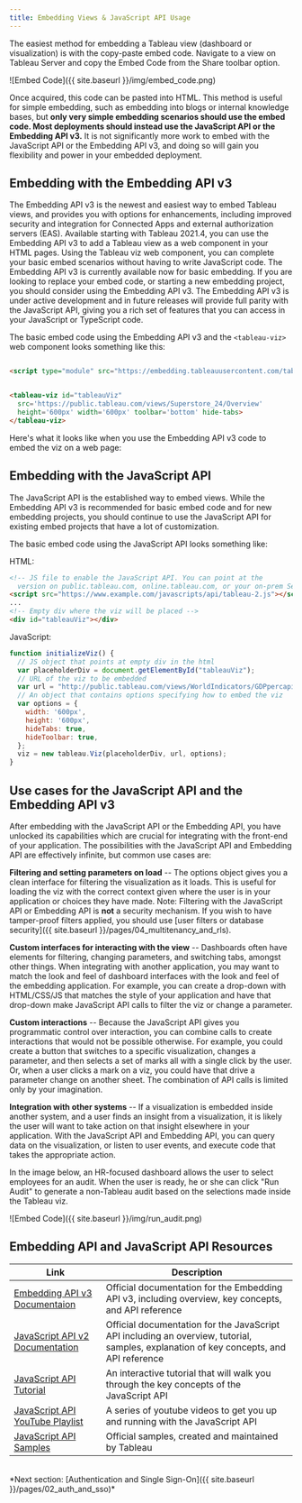 ```yaml
---
title: Embedding Views & JavaScript API Usage
---
```


The easiest method for embedding a Tableau view (dashboard or visualization) is with the copy-paste embed code. Navigate to a view on Tableau Server and copy the Embed Code from the Share toolbar option.

![Embed Code]({{ site.baseurl }}/img/embed_code.png)

Once acquired, this code can be pasted into HTML.
This method is useful for simple embedding, such as embedding into blogs or internal knowledge bases, but **only very simple embedding scenarios should use the embed code. Most deployments should instead use the JavaScript API or the Embedding API v3.** It is not significantly more work to embed with the JavaScript API or the Embedding API v3, and doing so will gain you flexibility and power in your embedded deployment.

## Embedding with the Embedding API v3

The Embedding API v3 is the newest and easiest way to embed Tableau views, and provides you with options for enhancements, including improved security and integration for Connected Apps and external authorization servers (EAS). Available starting with Tableau 2021.4, you can use the Embedding API v3 to add a Tableau view as a web component in your HTML pages. Using the Tableau viz web component, you can complete your basic embed scenarios without having to write JavaScript code. The Embedding API v3 is currently available now for basic embedding. If you are looking to replace your embed code, or starting a new embedding project, you should consider using the Embedding API v3. The Embedding API v3 is under active development and in future releases will provide full parity with the JavaScript API, giving you a rich set of features that you can access in your JavaScript or TypeScript code.

The basic embed code using the Embedding API v3 and the `<tableau-viz>` web component looks something like this:


```html

<script type="module" src="https://embedding.tableauusercontent.com/tableau.embedding.3.0.0.min.js"></script>


<tableau-viz id="tableauViz"       
  src='https://public.tableau.com/views/Superstore_24/Overview'      
  height='600px' width='600px' toolbar='bottom' hide-tabs>
</tableau-viz>

```

Here's what it looks like when you use the Embedding API v3 code to embed the viz on a web page:

<HTML>
<script type="module" src="https://embedding.tableauusercontent.com/tableau.embedding.3.0.0.min.js"></script>
<div id="view"><tableau-viz id='tableauViz' src='https://public.tableau.com/views/Superstore_24/Overview' height='600px' width='600px' toolbar="bottom" hide-tabs></tableau-viz></div></HTML>

## Embedding with the JavaScript API

The JavaScript API is the established way to embed views. While the Embedding API v3 is recommended for basic embed code and for new embedding projects, you should continue to use the JavaScript API for existing embed projects that have a lot of customization.

The basic embed code using the JavaScript API looks something like:

HTML:

```html
<!-- JS file to enable the JavaScript API. You can point at the
  version on public.tableau.com, online.tableau.com, or your on-prem Server -->
<script src="https://www.example.com/javascripts/api/tableau-2.js"></script>
...
<!-- Empty div where the viz will be placed -->
<div id="tableauViz"></div>
```

JavaScript:

```javascript
function initializeViz() {
  // JS object that points at empty div in the html
  var placeholderDiv = document.getElementById("tableauViz");
  // URL of the viz to be embedded
  var url = "http://public.tableau.com/views/WorldIndicators/GDPpercapita";
  // An object that contains options specifying how to embed the viz
  var options = {
    width: '600px',
    height: '600px',
    hideTabs: true,
    hideToolbar: true,
  };
  viz = new tableau.Viz(placeholderDiv, url, options);
}
```

## Use cases for the JavaScript API and the Embedding API v3

After embedding with the JavaScript API or the Embedding API, you have unlocked its capabilities which are crucial for integrating with the front-end of your application. The possibilities with the JavaScript API and Embedding API are effectively infinite, but common use cases are:

**Filtering and setting parameters on load** -- The options object gives you a clean interface for filtering the visualization as it loads. This is useful for loading the viz with the correct context given where the user is in your application or choices they have made.
Note: Filtering with the JavaScript API or Embedding API is **not** a security mechanism. If you wish to have tamper-proof filters applied, you should use [user filters or database security]({{ site.baseurl }}/pages/04_multitenancy_and_rls).

**Custom interfaces for interacting with the view** -- Dashboards often have elements for filtering, changing parameters, and switching tabs, amongst other things. When integrating with another application, you may want to match the look and feel of dashboard interfaces with the look and feel of the embedding application. For example, you can create a drop-down with HTML/CSS/JS that matches the style of your application and have that drop-down make JavaScript API calls to filter the viz or change a parameter.

**Custom interactions** -- Because the JavaScript API gives you programmatic control over interaction, you can combine calls to create interactions that would not be possible otherwise. For example, you could create a button that switches to a specific visualization, changes a parameter, and then selects a set of marks all with a single click by the user. Or, when a user clicks a mark on a viz, you could have that drive a parameter change on another sheet. The combination of API calls is limited only by your imagination.

**Integration with other systems** -- If a visualization is embedded inside another system, and a user finds an insight from a visualization, it is likely the user will want to take action on that insight elsewhere in your application. With the JavaScript API and Embedding API, you can query data on the visualization, or listen to user events, and execute code that takes the appropriate action.

In the image below, an HR-focused dashboard allows the user to select employees for an audit. When the user is ready, he or she can click "Run Audit" to generate a non-Tableau audit based on the selections made inside the Tableau viz.

![Embed Code]({{ site.baseurl }}/img/run_audit.png)

## Embedding API and JavaScript API Resources

Link | Description
---- | -----------
[Embedding API v3 Documentaion](https://help.tableau.com/current/api/embedding_api/en-us/index.html) | Official documentation for the Embedding API v3, including overview, key concepts, and API reference
[JavaScript API v2 Documentation](http://onlinehelp.tableau.com/current/api/js_api/en-us/JavaScriptAPI/js_api.htm#) | Official documentation for the JavaScript API including an overview, tutorial, samples, explanation of key concepts, and API reference
[JavaScript API Tutorial](http://onlinehelp.tableau.com/samples/en-us/js_api/tutorial.htm) | An interactive tutorial that will walk you through the key concepts of the JavaScript API
[JavaScript API YouTube Playlist](https://www.youtube.com/watch?v=Geppur9LDnw&list=PL_qx68DwhYA8e_z9k7uoRw0zayoY35nUJ) | A series of youtube videos to get you up and running with the JavaScript API
[JavaScript API Samples](https://github.com/tableau/js-api-samples) | Official samples, created and maintained by Tableau


<br />
*Next section: [Authentication and Single Sign-On]({{ site.baseurl }}/pages/02_auth_and_sso)*
